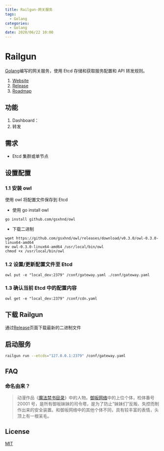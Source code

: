 ```yaml
---
title: Railgun-网关服务
tags:
  - Golang
categories:
  - Golang
date: 2020/06/22 10:00
---
```


# Railgun

[Golang](https://github.com/golang/go)编写的网关服务，使用 Etcd 存储和获取服务配置和 API 转发规则。

1. [Website]()
2. [Release](https://github.com/MisakaSystem/LastOrder/releases)
3. [Roadmap](https://github.com/MisakaSystem/roadmap)

## 功能

1. Dashboard：
2. 转发

## 需求

- Etcd 集群或单节点

## 设置配置

### 1.1 安装 owl

使用 owl 将配置文件保存到 Etcd

- 使用 go install owl

```shell script
go install github.com/gsxhnd/owl
```

- 下载二进制

```shell script
wget https://github.com/gsxhnd/owl/releases/download/v0.3.0/owl-0.3.0-linux64-amd64
mv owl-0.3.0-linux64-amd64 /usr/local/bin/owl
chmod +x /usr/local/bin/owl
```

### 1.2 设置/更新配置文件至 Etcd

```shell script
owl put -e "local_dev:2379" /conf/gateway.yaml ./conf/gateway.yaml
```

### 1.3 确认当前 Etcd 中的配置内容

```shell script
owl get -e "local_dev:2379" /conf/cdn.yaml
```

## 下载 Railgun

通过[Release](https://github.com/MisakaSystem/LastOrder/releases)页面下载最新的二进制文件

## 启动服务

```bash
railgun run --etcds="127.0.0.1:2379" /conf/gateway.yaml
```

## FAQ

### 命名由来？

> 动漫作品《[魔法禁书目录](https://baike.baidu.com/item/魔法禁书目录/25423)》中的人物。[御坂网络](https://baike.baidu.com/item/御坂网络/8582829?fr=aladdin)中的上位个体，检体番号 20001 号，是所有御坂妹妹的司令塔，是为了防止“妹妹们”反叛、失控而制作出来的安全装置。和御坂网络中的其他个体不同，具有较丰富的表情，头顶上有一根呆毛。

## License

[MIT](https://tldrlegal.com/license/mit-license)

